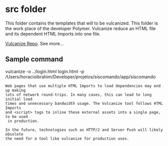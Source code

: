 src folder
================

This folder contains the templates that will to be vulcanized. This folder is
the work place of the developer Polymer. Vulcanize reduce an HTML file and its
dependent HTML Imports into one file.


[Vulcanize Repo](https://github.com/polymer/vulcanize). See more...

Sample command
--------------
vulcanize -o ../login.html login.html -p /Users/horacioibrahim/Developer/projetos/siscomando/app/siscomando

```
Web pages that use multiple HTML Imports to load dependencies may end up making
lots of network round-trips. In many cases, this can lead to long initial load
times and unnecessary bandwidth usage. The Vulcanize tool follows HTML Imports
and <script> tags to inline these external assets into a single page, to be used
 in production.

In the future, technologies such as HTTP/2 and Server Push will likely obsolete
the need for a tool like vulcanize for production uses.
```
